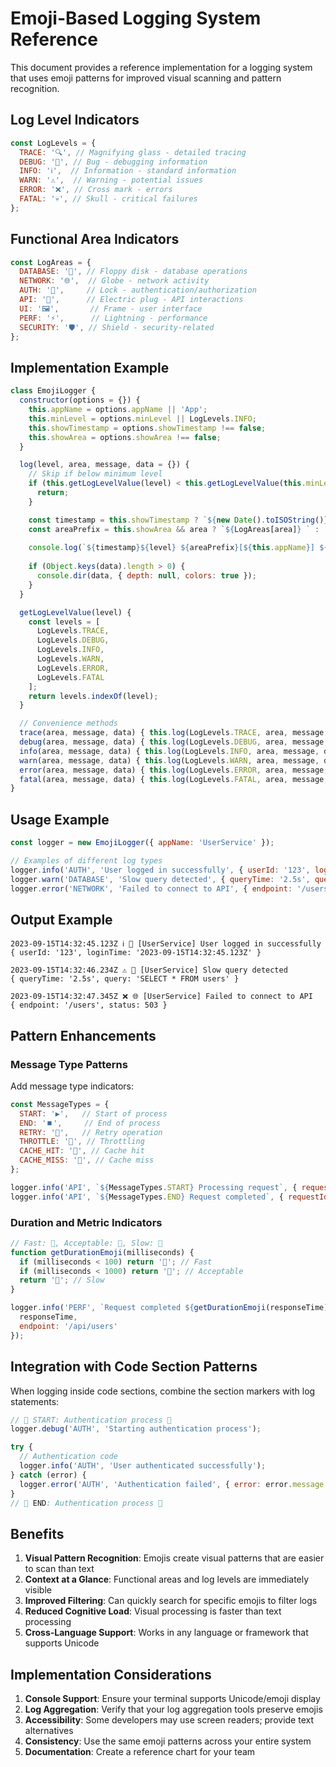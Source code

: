 # Emoji-Based Logging System Reference

This document provides a reference implementation for a logging system that uses emoji patterns for improved visual scanning and pattern recognition.

## Log Level Indicators

```javascript
const LogLevels = {
  TRACE: '🔍', // Magnifying glass - detailed tracing
  DEBUG: '🐞', // Bug - debugging information
  INFO: 'ℹ️',  // Information - standard information
  WARN: '⚠️',  // Warning - potential issues
  ERROR: '❌', // Cross mark - errors
  FATAL: '💀', // Skull - critical failures
};
```

## Functional Area Indicators

```javascript
const LogAreas = {
  DATABASE: '💾', // Floppy disk - database operations
  NETWORK: '🌐',  // Globe - network activity
  AUTH: '🔐',     // Lock - authentication/authorization
  API: '🔌',      // Electric plug - API interactions
  UI: '🖼️',       // Frame - user interface
  PERF: '⚡',      // Lightning - performance
  SECURITY: '🛡️', // Shield - security-related
};
```

## Implementation Example

```javascript
class EmojiLogger {
  constructor(options = {}) {
    this.appName = options.appName || 'App';
    this.minLevel = options.minLevel || LogLevels.INFO;
    this.showTimestamp = options.showTimestamp !== false;
    this.showArea = options.showArea !== false;
  }

  log(level, area, message, data = {}) {
    // Skip if below minimum level
    if (this.getLogLevelValue(level) < this.getLogLevelValue(this.minLevel)) {
      return;
    }

    const timestamp = this.showTimestamp ? `${new Date().toISOString()} ` : '';
    const areaPrefix = this.showArea && area ? `${LogAreas[area]} ` : '';
    
    console.log(`${timestamp}${level} ${areaPrefix}[${this.appName}] ${message}`);
    
    if (Object.keys(data).length > 0) {
      console.dir(data, { depth: null, colors: true });
    }
  }

  getLogLevelValue(level) {
    const levels = [
      LogLevels.TRACE,
      LogLevels.DEBUG,
      LogLevels.INFO,
      LogLevels.WARN,
      LogLevels.ERROR,
      LogLevels.FATAL
    ];
    return levels.indexOf(level);
  }

  // Convenience methods
  trace(area, message, data) { this.log(LogLevels.TRACE, area, message, data); }
  debug(area, message, data) { this.log(LogLevels.DEBUG, area, message, data); }
  info(area, message, data) { this.log(LogLevels.INFO, area, message, data); }
  warn(area, message, data) { this.log(LogLevels.WARN, area, message, data); }
  error(area, message, data) { this.log(LogLevels.ERROR, area, message, data); }
  fatal(area, message, data) { this.log(LogLevels.FATAL, area, message, data); }
}
```

## Usage Example

```javascript
const logger = new EmojiLogger({ appName: 'UserService' });

// Examples of different log types
logger.info('AUTH', 'User logged in successfully', { userId: '123', loginTime: new Date() });
logger.warn('DATABASE', 'Slow query detected', { queryTime: '2.5s', query: 'SELECT * FROM users' });
logger.error('NETWORK', 'Failed to connect to API', { endpoint: '/users', status: 503 });
```

## Output Example

```
2023-09-15T14:32:45.123Z ℹ️ 🔐 [UserService] User logged in successfully
{ userId: '123', loginTime: '2023-09-15T14:32:45.123Z' }

2023-09-15T14:32:46.234Z ⚠️ 💾 [UserService] Slow query detected
{ queryTime: '2.5s', query: 'SELECT * FROM users' }

2023-09-15T14:32:47.345Z ❌ 🌐 [UserService] Failed to connect to API
{ endpoint: '/users', status: 503 }
```

## Pattern Enhancements

### Message Type Patterns

Add message type indicators:

```javascript
const MessageTypes = {
  START: '▶️',   // Start of process
  END: '⏹️',     // End of process
  RETRY: '🔄',   // Retry operation
  THROTTLE: '🐢', // Throttling
  CACHE_HIT: '🎯', // Cache hit
  CACHE_MISS: '💨', // Cache miss
};

logger.info('API', `${MessageTypes.START} Processing request`, { requestId: 'abc123' });
logger.info('API', `${MessageTypes.END} Request completed`, { requestId: 'abc123', duration: '45ms' });
```

### Duration and Metric Indicators

```javascript
// Fast: 🐇, Acceptable: 🐢, Slow: 🐌
function getDurationEmoji(milliseconds) {
  if (milliseconds < 100) return '🐇'; // Fast
  if (milliseconds < 1000) return '🐢'; // Acceptable
  return '🐌'; // Slow
}

logger.info('PERF', `Request completed ${getDurationEmoji(responseTime)}`, { 
  responseTime, 
  endpoint: '/api/users' 
});
```

## Integration with Code Section Patterns

When logging inside code sections, combine the section markers with log statements:

```javascript
// 🔐 START: Authentication process 🔐
logger.debug('AUTH', 'Starting authentication process');

try {
  // Authentication code
  logger.info('AUTH', 'User authenticated successfully');
} catch (error) {
  logger.error('AUTH', 'Authentication failed', { error: error.message });
}
// 🔐 END: Authentication process 🔐
```

## Benefits

1. **Visual Pattern Recognition**: Emojis create visual patterns that are easier to scan than text
2. **Context at a Glance**: Functional areas and log levels are immediately visible
3. **Improved Filtering**: Can quickly search for specific emojis to filter logs
4. **Reduced Cognitive Load**: Visual processing is faster than text processing
5. **Cross-Language Support**: Works in any language or framework that supports Unicode

## Implementation Considerations

1. **Console Support**: Ensure your terminal supports Unicode/emoji display
2. **Log Aggregation**: Verify that your log aggregation tools preserve emojis
3. **Accessibility**: Some developers may use screen readers; provide text alternatives
4. **Consistency**: Use the same emoji patterns across your entire system
5. **Documentation**: Create a reference chart for your team
